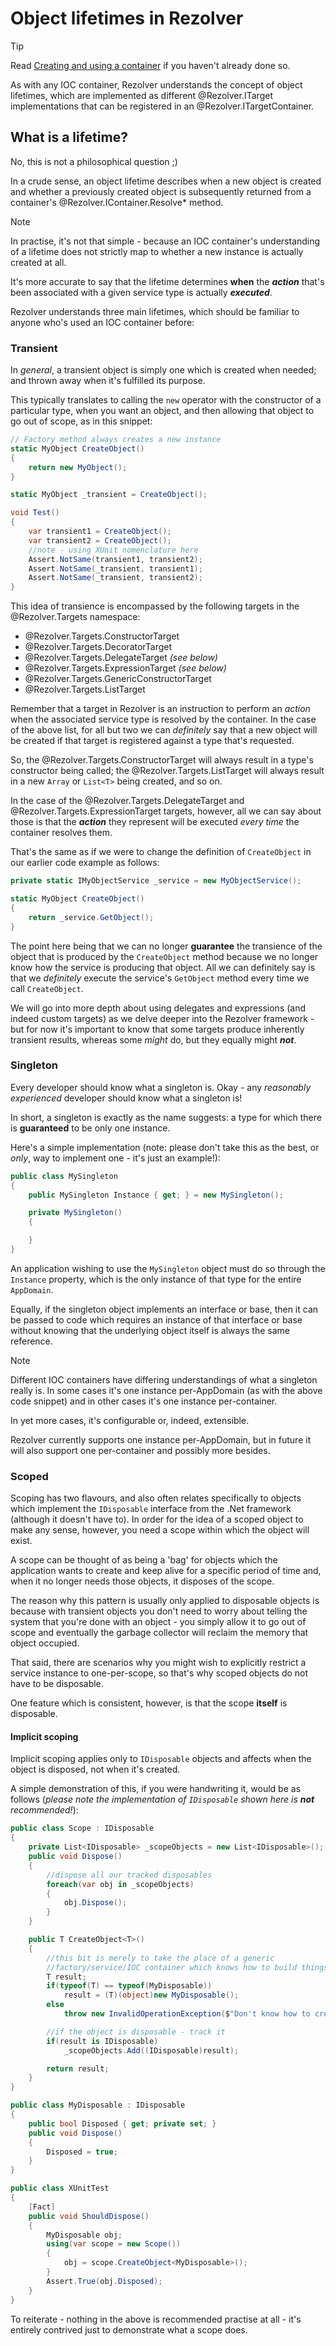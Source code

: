 ﻿# Object lifetimes in Rezolver

> [!TIP]
> Read [Creating and using a container](create-and-use-a-container.md) if you haven't already done so.

As with any IOC container, Rezolver understands the concept of object lifetimes, which are implemented
as different @Rezolver.ITarget implementations that can be registered in an @Rezolver.ITargetContainer.

## What is a lifetime?

No, this is not a philosophical question ;)

In a crude sense, an object lifetime describes when a new object is created and whether a previously 
created object is subsequently returned from a container's @Rezolver.IContainer.Resolve* method.

> [!NOTE]
> In practise, it's not that simple - because an IOC container's understanding of a lifetime does not
> strictly map to whether a new instance is actually created at all.
> 
> It's more accurate to say that the lifetime determines **when** the
> ***action*** that's been associated with a given service type is actually ***executed***.

Rezolver understands three main lifetimes, which should be familiar to anyone who's used an IOC
container before:

### Transient

In *general*, a transient object is simply one which is created when needed; and thrown 
away when it's fulfilled its purpose.

This typically translates to calling the `new` operator with the constructor of a particular type, 
when you want an object, and then allowing that object to go out of scope, as in this snippet:

```cs
// Factory method always creates a new instance
static MyObject CreateObject()
{
    return new MyObject();
}

static MyObject _transient = CreateObject();

void Test()
{
    var transient1 = CreateObject();
    var transient2 = CreateObject();
    //note - using XUnit nomenclature here
    Assert.NotSame(transient1, transient2);
    Assert.NotSame(_transient, transient1);
    Assert.NotSame(_transient, transient2);
}

```

This idea of transience is encompassed by the following targets in the @Rezolver.Targets namespace:

- @Rezolver.Targets.ConstructorTarget
- @Rezolver.Targets.DecoratorTarget
- @Rezolver.Targets.DelegateTarget *(see below)*
- @Rezolver.Targets.ExpressionTarget *(see below)*
- @Rezolver.Targets.GenericConstructorTarget
- @Rezolver.Targets.ListTarget

Remember that a target in Rezolver is an instruction to perform an *action* when the associated service
type is resolved by the container.  In the case of the above list, for all but two we can *definitely* say that 
a new object will be created if that target is registered against a type that's requested.

So, the @Rezolver.Targets.ConstructorTarget will always result in a type's constructor being called; the 
@Rezolver.Targets.ListTarget will always result in a new `Array` or `List<T>` being created, and so on.

In the case of the @Rezolver.Targets.DelegateTarget and @Rezolver.Targets.ExpressionTarget targets, however,
all we can say about those is that the ***action*** they represent will be executed *every time* the container 
resolves them.

That's the same as if we were to change the definition of `CreateObject` in our earlier code example as 
follows:

```cs
private static IMyObjectService _service = new MyObjectService();

static MyObject CreateObject()
{
    return _service.GetObject();
}
```

The point here being that we can no longer **guarantee** the transience of the object that is produced by the
`CreateObject` method because we no longer know how the service is producing that object.  All we can definitely 
say is that we *definitely* execute the service's `GetObject` method every time we call `CreateObject`.

We will go into more depth about using delegates and expressions (and indeed custom targets) as we delve deeper
into the Rezolver framework - but for now it's important to know that some targets produce inherently transient
results, whereas some *might* do, but they equally might ***not***.

### Singleton

Every developer should know what a singleton is.  Okay - any *reasonably experienced* developer should know what
a singleton is!

In short, a singleton is exactly as the name suggests: a type for which there is **guaranteed** to be only one 
instance.

Here's a simple implementation (note: please don't take this as the best, or *only*, way to implement one - it's
just an example!):

```cs
public class MySingleton
{
    public MySingleton Instance { get; } = new MySingleton();

    private MySingleton()
    {

    }
}
```
An application wishing to use the `MySingleton` object must do so through the `Instance` property, which is
the only instance of that type for the entire `AppDomain`.

Equally, if the singleton object implements an interface or base, then it can be passed to code which requires
an instance of that interface or base without knowing that the underlying object itself is always the same 
reference.

> [!NOTE]
> Different IOC containers have differing understandings of what a singleton really is.
> In some cases it's one instance per-AppDomain (as with the above code snippet) and in other cases it's
> one instance per-container.
> 
> In yet more cases, it's configurable or, indeed, extensible.
> 
> Rezolver currently supports one instance per-AppDomain, but in future it will also support one per-container 
> and possibly more besides.

### Scoped

Scoping has two flavours, and also often relates specifically to objects which implement the `IDisposable` interface
from the .Net framework (although it doesn't have to).  In order for the idea of a scoped object to make any sense,
however, you need a scope within which the object will exist.

A scope can be thought of as being a 'bag' for objects which the application wants to create and keep alive for a specific
period of time and, when it no longer needs those objects, it disposes of the scope.

The reason why this pattern is usually only applied to disposable objects is because with transient objects you don't
need to worry about telling the system that you're done with an object - you simply allow it to go out of scope and
eventually the garbage collector will reclaim the memory that object occupied.

That said, there are scenarios why you might wish to explicitly restrict a service instance to one-per-scope, so that's
why scoped objects do not have to be disposable.

One feature which is consistent, however, is that the scope **itself** is disposable.

#### Implicit scoping

Implicit scoping applies only to `IDisposable` objects and affects when the object is disposed, not when it's 
created.

A simple demonstration of this, if you were handwriting it, would be as follows (*please note the implementation
of `IDisposable` shown here is ***not*** recommended!*):

```cs
public class Scope : IDisposable
{
    private List<IDisposable> _scopeObjects = new List<IDisposable>();
    public void Dispose()
    {
        //dispose all our tracked disposables
        foreach(var obj in _scopeObjects)
        {
            obj.Dispose();
        }
    }

    public T CreateObject<T>()
    {
        //this bit is merely to take the place of a generic 
        //factory/service/IOC container which knows how to build things.  
        T result;
        if(typeof(T) == typeof(MyDisposable))
            result = (T)(object)new MyDisposable();
        else
            throw new InvalidOperationException($"Don't know how to create { typeof(T) }");

        //if the object is disposable - track it
        if(result is IDisposable)
            _scopeObjects.Add((IDisposable)result);

        return result;
    }
}

public class MyDisposable : IDisposable
{
    public bool Disposed { get; private set; }
    public void Dispose()
    {
        Disposed = true;
    }
}

public class XUnitTest
{
    [Fact]
    public void ShouldDispose()
    {
        MyDisposable obj;
        using(var scope = new Scope())
        {
            obj = scope.CreateObject<MyDisposable>();
        }
        Assert.True(obj.Disposed);
    }
}
```

To reiterate - nothing in the above is recommended practise at all - it's entirely contrived just to demonstrate what
a scope does.